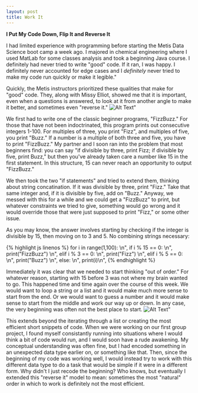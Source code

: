 ```yaml
---
layout: post
title: Work It
---
```


**I Put My Code Down, Flip It and Reverse It**

I had limited experience with programming before starting the Metis Data Science boot camp a week ago. I majored in chemical engineering where I used MatLab for some classes analysis and took a beginning Java course. I definitely had never tried to write \"good\" code. If it ran, I was happy. I definitely never accounted for edge cases and I *definitely* never tried to make my code run quickly or make it legible."

Quickly, the Metis instructors prioritized these qualities that make for \"good\" code. They, along with Missy Elliot, showed me that it is important, even when a questions is answered, to look at it from another angle to make it better, and sometimes even \"reverse it.\"   ![Alt Text](https://media.giphy.com/media/CDhFoA4hqQB6o/giphy.gif)"

We first had to write one of the classic beginner programs, \"FizzBuzz.\" For those that have not been indoctrinated, this program prints out consecutive integers 1-100. For multiples of three, you print \"Fizz\", and multiples of five, you print \"Buzz.\" If a number is a multiple of both three and five, you have to print \"FizzBuzz.\" My partner and I soon ran into the problem that most beginners find: you can say \"if divisible by three, print Fizz; if divisible by five, print Buzz,\" but then you've already taken care a number like 15 in the first statement. In this structure, 15 can never reach an opportunity to output \"FizzBuzz.\"

We then took the two \"if statements\" and tried to extend them, thinking about string concatination. If it was divisible by three, print \"Fizz.\" Take that same integer and, if it is divisible by five, add on \"Buzz.\" Anyway, we messed with this for a while and we could get a \"FizzBuzz\" to print, but whatever constraints we tried to give, something would go wrong and it would override those that were just supposed to print \"Fizz,\" or some other issue.

As you may know, the answer involves starting by checking if the integer is divisible by 15, then moving on to 3 and 5. No combining strings necessary:

{% highlight js linenos %}
for i in range(1,100):   \n",
  if i % 15 == 0:   \n",
    print(\"FizzBuzz\")   \n",
  elif i % 3 == 0:   \n",
    print(\"Fizz\")   \n",
  elif i % 5 == 0:   \n",
    print(\"Buzz\")   \n",
  else:   \n",
    print(i)\n",
{% endhighlight %}

Immediately it was clear that we needed to start thinking \"out of order.\" For whatever reason, starting with 15 before 3 was not where my brain wanted to go. This happened time and time again over the course of this week. We would want to loop a string or a list and it would make much more sense to start from the end. Or we would want to guess a number and it would make sense to start from the middle and work our way up or down. In any case, the very beginning was often not the best place to start.    ![Alt Text](https://media.giphy.com/media/LdQkR3nuGbjEY/giphy.gif)"

This extends beyond the iterating through a list or creating the most efficient short snippets of code. When we were working on our first group project, I found myself consistantly running into situations where I would think a bit of code would run, and I would soon have a rude awakening. My conceptual understanding was often fine, but I had encoded something in an unexpected data type earlier on, or something like that. Then, since the beginning of my code was working well, I would instead try to work with this different data type to do a task that would be simple if it were in a different form. Why didn't I just recode the beginning? Who knows, but eventually I extended this \"reverse it\" model to mean: sometimes the most \"natural\" order in which to work is definitely not the most efficient. 
